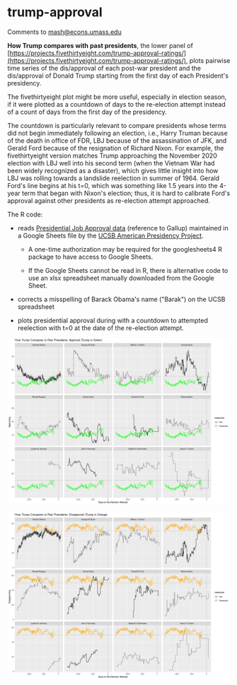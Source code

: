 # trump-approval

Comments to [mash@econs.umass.edu](mailto:mash@econs.umass.edu)

**How Trump compares with past presidents**, the lower panel of
  [https://projects.fivethirtyeight.com/trump-approval-ratings/](https://projects.fivethirtyeight.com/trump-approval-ratings/),
  plots pairwise time series of the dis/approval of each post-war
  president and the dis/approval of Donald Trump starting from the
  first day of each President's presidency.

The fivethirtyeight plot might be more useful, especially in election
season, if it were plotted as a countdown of days to the re-election
attempt instead of a count of days from the first day of the
presidency.

The countdown is particularly relevant to compare presidents whose
terms did not begin immediately following an election, i.e., Harry
Truman because of the death in office of FDR, LBJ because of the
assassination of JFK, and Gerald Ford because of the resignation of
Richard Nixon. For example, the fivethirtyeight version matches Trump
approaching the November 2020 election with LBJ well into his second
term (when the Vietnam War had been widely recognized as a disaster),
which gives little insight into how LBJ was rolling towards a
landslide reelection in summer of 1964. Gerald Ford's line begins at
his t=0, which was something like 1.5 years into the 4-year term that
began with Nixon's election; thus, it is hard to calibrate Ford's
approval against other presidents as re-election attempt approached.

The R code:

- reads [Presidential Job Approval data](https://www.presidency.ucsb.edu/statistics/data/presidential-job-approval)
  (reference to Gallup) maintained in a Google Sheets file by the [UCSB American
  Presidency Project](https://www.presidency.ucsb.edu/).

    - A one-time authorization may be required for the googlesheets4 R
      package to have access to Google Sheets.

    - If the Google Sheets cannot be read in R, there is alternative
      code to use an xlsx spreadsheet manually downloaded from the
      Google Sheet.

- corrects a misspelling of Barack Obama's name ("Barak") on the UCSB spreadsheet

- plots presidential approval during with a countdown to attempted
  reelection with t=0 at the date of the re-election attempt.

![Approval Data](How-Trump-Approval-Compares-1.png)

![Disapproval Data](How-Trump-Approval-Compares-2.png)

